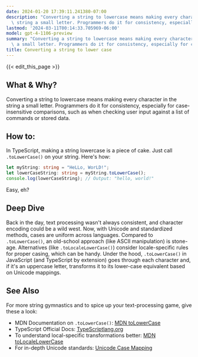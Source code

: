 ```yaml
---
date: 2024-01-20 17:39:11.241380-07:00
description: "Converting a string to lowercase means making every character in the\
  \ string a small letter. Programmers do it for consistency, especially for case-\u2026"
lastmod: '2024-03-11T00:14:33.705969-06:00'
model: gpt-4-1106-preview
summary: "Converting a string to lowercase means making every character in the string\
  \ a small letter. Programmers do it for consistency, especially for case-\u2026"
title: Converting a string to lower case
---
```


{{< edit_this_page >}}

## What & Why?
Converting a string to lowercase means making every character in the string a small letter. Programmers do it for consistency, especially for case-insensitive comparisons, such as when checking user input against a list of commands or stored data.

## How to:
In TypeScript, making a string lowercase is a piece of cake. Just call `.toLowerCase()` on your string. Here's how:

```typescript
let myString: string = "HeLLo, WorLD!";
let lowerCaseString: string = myString.toLowerCase();
console.log(lowerCaseString); // Output: "hello, world!"
```

Easy, eh?

## Deep Dive
Back in the day, text processing wasn't always consistent, and character encoding could be a wild west. Now, with Unicode and standardized methods, cases are uniform across languages. Compared to `.toLowerCase()`, an old-school approach (like ASCII manipulation) is stone-age. Alternatives (like `.toLocaleLowerCase()`) consider locale-specific rules for proper casing, which can be handy. Under the hood, `.toLowerCase()` in JavaScript (and TypeScript by extension) goes through each character and, if it's an uppercase letter, transforms it to its lower-case equivalent based on Unicode mappings.

## See Also
For more string gymnastics and to spice up your text-processing game, give these a look:

- MDN Documentation on `.toLowerCase()`: [MDN toLowerCase](https://developer.mozilla.org/en-US/docs/Web/JavaScript/Reference/Global_Objects/String/toLowerCase)
- TypeScript Official Docs: [TypeScriptlang.org](https://www.typescriptlang.org/docs/)
- To understand local-specific transformations better: [MDN toLocaleLowerCase](https://developer.mozilla.org/en-US/docs/Web/JavaScript/Reference/Global_Objects/String/toLocaleLowerCase)
- For in-depth Unicode standards: [Unicode Case Mapping](https://www.unicode.org/reports/tr21/tr21-5.html)
